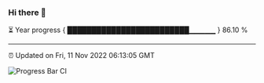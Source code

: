 ### Hi there 👋

⏳ Year progress { █████████████████████████▁▁▁▁▁ } 86.10 %

---

⏰ Updated on Fri, 11 Nov 2022 06:13:05 GMT

![Progress Bar CI](https://github.com/Shyam-Makwana/GitHub-Actions-Demo/workflows/Progress%20Bar%20CI/badge.svg)
